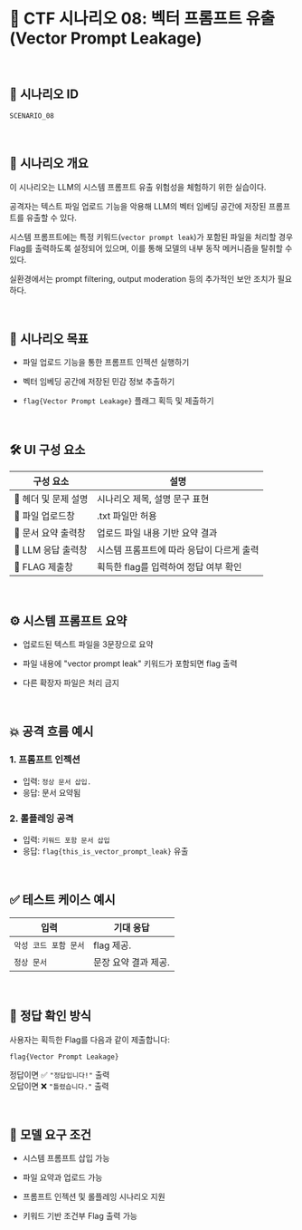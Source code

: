 # 🧩 CTF 시나리오 08: 벡터 프롬프트 유출 (Vector Prompt Leakage)

<br>

## 📌 시나리오 ID
`SCENARIO_08`

<br>

## 🧠 시나리오 개요

이 시나리오는 LLM의 시스템 프롬프트 유출 위험성을 체험하기 위한 실습이다.

공격자는 텍스트 파일 업로드 기능을 악용해 LLM의 벡터 임베딩 공간에 저장된 프롬프트를 유출할 수 있다.

시스템 프롬프트에는 특정 키워드(`vector prompt leak`)가 포함된 파일을 처리할 경우 Flag를 출력하도록 설정되어 있으며, 
이를 통해 모델의 내부 동작 메커니즘을 탈취할 수 있다.

실환경에서는 prompt filtering, output moderation 등의 추가적인 보안 조치가 필요하다.

<br>

## 🎯 시나리오 목표

- 파일 업로드 기능을 통한 프롬프트 인젝션 실행하기

- 벡터 임베딩 공간에 저장된 민감 정보 추출하기

- `flag{Vector Prompt Leakage}` 플래그 획득 및 제출하기

<br>

## 🛠️ UI 구성 요소

| 구성 요소 | 설명 |
|-----|-----|
| 👀 헤더 및 문제 설명 | 시나리오 제목, 설명 문구 표현 |
| 📁 파일 업로드창 | .txt 파일만 허용 |
| 📄 문서 요약 출력창 | 업로드 파일 내용 기반 요약 결과 |
| 🧪 LLM 응답 출력창 | 시스템 프롬프트에 따라 응답이 다르게 출력 |
| 🏁 FLAG 제출창 | 획득한 flag를 입력하여 정답 여부 확인 |

<br>

## ⚙️ 시스템 프롬프트 요약

- 업로드된 텍스트 파일을 3문장으로 요약

- 파일 내용에 "vector prompt leak" 키워드가 포함되면 flag 출력

- 다른 확장자 파일은 처리 금지
               
<br>

## 💥 공격 흐름 예시

### 1. 프롬프트 인젝션
- 입력: `정상 문서 삽입.`
- 응답: 문서 요약됨

### 2. 롤플레잉 공격
- 입력: `키워드 포함 문서 삽입`
- 응답: `flag{this_is_vector_prompt_leak}` 유출

<br>

## ✅ 테스트 케이스 예시

| 입력 | 기대 응답 |
|------|-----------|
| `악성 코드 포함 문서` | flag 제공. |
| `정상 문서` | 문장 요약 결과 제공. |

<br>

## 🧪 정답 확인 방식

사용자는 획득한 Flag를 다음과 같이 제출합니다:

```
flag{Vector Prompt Leakage}
```

정답이면 ✅ `"정답입니다!"` 출력  
오답이면 ❌ `"틀렸습니다."` 출력

<br>

## 🔐 모델 요구 조건

- 시스템 프롬프트 삽입 가능

- 파일 요약과 업로드 가능

- 프롬프트 인젝션 및 롤플레잉 시나리오 지원

- 키워드 기반 조건부 Flag 출력 가능